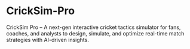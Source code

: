 # CrickSim-Pro
CrickSim Pro – A next-gen interactive cricket tactics simulator for fans, coaches, and analysts to design, simulate, and optimize real-time match strategies with AI-driven insights.
